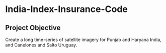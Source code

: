 
# India-Index-Insurance-Code

## Project Objective

Create a long time-series of satellite imagery  for Punjab and Haryana India, and Canelones and Salto Uruguay. 